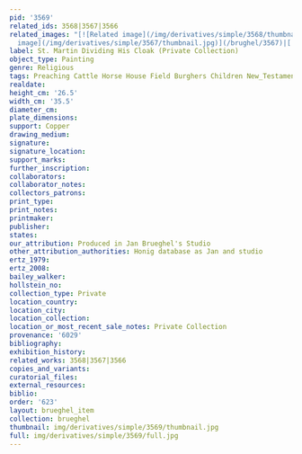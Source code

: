 ```yaml
---
pid: '3569'
related_ids: 3568|3567|3566
related_images: "[![Related image](/img/derivatives/simple/3568/thumbnail.jpg)](/brughel/3568)|[![Related
  image](/img/derivatives/simple/3567/thumbnail.jpg)](/brughel/3567)|[![Related image](/img/derivatives/simple/3566/thumbnail.jpg)](/brughel/3566)"
label: St. Martin Dividing His Cloak (Private Collection)
object_type: Painting
genre: Religious
tags: Preaching Cattle Horse House Field Burghers Children New_Testament Saint Wagon
realdate: 
height_cm: '26.5'
width_cm: '35.5'
diameter_cm: 
plate_dimensions: 
support: Copper
drawing_medium: 
signature: 
signature_location: 
support_marks: 
further_inscription: 
collaborators: 
collaborator_notes: 
collectors_patrons: 
print_type: 
print_notes: 
printmaker: 
publisher: 
states: 
our_attribution: Produced in Jan Brueghel's Studio
other_attribution_authorities: Honig database as Jan and studio
ertz_1979: 
ertz_2008: 
bailey_walker: 
hollstein_no: 
collection_type: Private
location_country: 
location_city: 
location_collection: 
location_or_most_recent_sale_notes: Private Collection
provenance: '6029'
bibliography: 
exhibition_history: 
related_works: 3568|3567|3566
copies_and_variants: 
curatorial_files: 
external_resources: 
biblio: 
order: '623'
layout: brueghel_item
collection: brueghel
thumbnail: img/derivatives/simple/3569/thumbnail.jpg
full: img/derivatives/simple/3569/full.jpg
---
```

